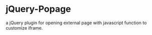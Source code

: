 jQuery-Popage
=============

a jQuery plugin for opening external page with javascript function to customize iframe.
